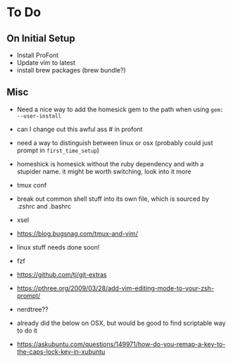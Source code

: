 # To Do

## On Initial Setup 
* Install ProFont 
* Update vim to latest
* install brew packages (brew bundle?)

## Misc
* Need a nice way to add the homesick gem to the path when using `gem: --user-install`
* can I change out this awful ass # in profont
* need a way to distinguish between linux or osx (probably could just prompt in `first_time_setup`) 
* homeshick is homesick without the ruby dependency and with a stupider name. it might be worth switching, look into it more

* tmux conf
* break out common shell stuff into its own file, which is sourced by .zshrc and .bashrc
* xsel 
* https://blog.bugsnag.com/tmux-and-vim/
* linux stuff needs done soon!
* fzf
* https://github.com/tj/git-extras
* https://pthree.org/2009/03/28/add-vim-editing-mode-to-your-zsh-prompt/
* nerdtree?? 

* already did the below on OSX, but would be good to find scriptable way to do it
* https://askubuntu.com/questions/149971/how-do-you-remap-a-key-to-the-caps-lock-key-in-xubuntu

